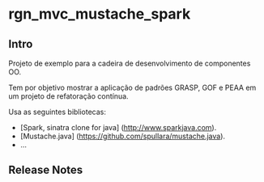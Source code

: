 rgn_mvc_mustache_spark
======================


Intro
-----

Projeto de exemplo para a cadeira de desenvolvimento de componentes OO.

Tem por objetivo mostrar a aplicação de padrões GRASP, GOF e PEAA em um projeto de refatoração contínua.

Usa as seguintes bibliotecas:

* [Spark, sinatra clone for java] (http://www.sparkjava.com).
* [Mustache.java] (https://github.com/spullara/mustache.java).
* ...

Release Notes
-------------




